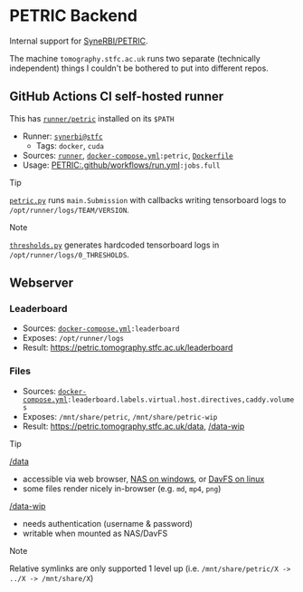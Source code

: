 # PETRIC Backend

Internal support for [SyneRBI/PETRIC](https://github.com/SyneRBI/PETRIC).

The machine `tomography.stfc.ac.uk` runs two separate (technically independent) things I couldn't be bothered to put into different repos.

## GitHub Actions CI self-hosted runner

This has [`runner/petric`](./runner/petric) installed on its `$PATH`

- Runner: [`synerbi@stfc`](https://github.com/organizations/SyneRBI/settings/actions/runners/102)
  + Tags: `docker`, `cuda`
- Sources: [`runner`](./runner), [`docker-compose.yml`](./docker-compose.yml)`:petric`, [`Dockerfile`](./Dockerfile)
- Usage: [PETRIC:.github/workflows/run.yml](https://github.com/SyneRBI/PETRIC/blob/main/.github/workflows/run.yml)`:jobs.full`

> [!TIP]
> [`petric.py`](https://github.com/SyneRBI/PETRIC/blob/main/petric.py) runs `main.Submission` with callbacks writing tensorboard logs to `/opt/runner/logs/TEAM/VERSION`.

<!-- <br/> -->

> [!NOTE]
> [`thresholds.py`](./runner/thresholds.py) generates hardcoded tensorboard logs in `/opt/runner/logs/0_THRESHOLDS`.

## Webserver

### Leaderboard

- Sources: [`docker-compose.yml`](./docker-compose.yml)`:leaderboard`
- Exposes: `/opt/runner/logs`
- Result: <https://petric.tomography.stfc.ac.uk/leaderboard>

### Files

- Sources: [`docker-compose.yml`](./docker-compose.yml)`:leaderboard.labels.virtual.host.directives,caddy.volumes`
- Exposes: `/mnt/share/petric`, `/mnt/share/petric-wip`
- Result: <https://petric.tomography.stfc.ac.uk/data>, [/data-wip](https://petric.tomography.stfc.ac.uk/data-wip)

> [!TIP]
> [/data](https://petric.tomography.stfc.ac.uk/data)
> - accessible via web browser, [NAS on windows](https://support.microsoft.com/en-us/windows/map-a-network-drive-in-windows-29ce55d1-34e3-a7e2-4801-131475f9557d), or [DavFS on linux](https://askubuntu.com/questions/498526/mounting-a-webdav-share-by-users)
> - some files render nicely in-browser (e.g. `md`, `mp4`, `png`)
>
> [/data-wip](https://petric.tomography.stfc.ac.uk/data-wip)
> - needs authentication (username & password)
> - writable when mounted as NAS/DavFS

<!-- <br/> -->

> [!NOTE]
> Relative symlinks are only supported 1 level up (i.e. `/mnt/share/petric/X -> ../X -> /mnt/share/X`)
